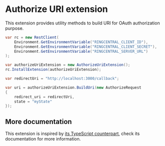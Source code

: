 # Authorize URI extension

This extension provides utility methods to build URI for OAuth authorization purpose.

```cs
var rc = new RestClient(
    Environment.GetEnvironmentVariable("RINGCENTRAL_CLIENT_ID"),
    Environment.GetEnvironmentVariable("RINGCENTRAL_CLIENT_SECRET"),
    Environment.GetEnvironmentVariable("RINGCENTRAL_SERVER_URL")
);

var authorizeUriExtension = new AuthorizeUriExtension();
rc.InstallExtension(authorizeUriExtension);

var redirectUri = "http://localhost:3000/callback";

var uri = authorizeUriExtension.BuildUri(new AuthorizeRequest
{
    redirect_uri = redirectUri,
    state = "myState"
});
```


## More documentation

This extension is inspired by [its TypeScript counterpart](https://github.com/ringcentral/ringcentral-extensible/tree/master/packages/extensions/authorize-uri), check its documentation for more information.
